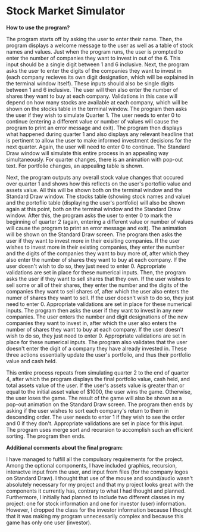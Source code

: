 # Stock Market Simulator


**How to use the program?**

The program starts off by asking the user to enter their name. Then, the program displays a welcome message to the user as well as a table of 
stock names and values. Just when the program runs, the user is prompted to enter the number of companies they want to invest in out of the 6. 
This input should be a single digit between 1 and 6 inclusive. Next, the program asks the user to enter the digits of the companies they want 
to invest in (each company recieves its own digit designation, which will be explained in the terminal window itself). These inputs should also 
be single digits between 1 and 6 inclusive. The user will then also enter the number of shares they want to buy at each company. Validations in 
this case will depend on how many stocks are available at each company, which will be shown on the stocks table in the terminal window. The 
program then asks the user if they wish to simulate Quarter 1. The user needs to enter 0 to continue (entering a different value or number of 
values will cause the program to print an error message and exit). The program then displays what happened during quarter 1 and also displays 
any relevant headline that is pertinent to allow the user to make informed investment decisions for the next quarter. Again, the user will need 
to enter 0 to continue. The Standard Draw window will simulate this entire process in an appealing way simultaneously. For quarter changes, there 
is an animation with pop-out text. For portfolio changes, an appealing table is shown.  

Next, the program outputs any overall stock value changes that occured over quarter 1 and shows how this reflects on the user's portoflio value
and assets value. All this will be shown both on the terminal window and the Standard Draw window. The stocks table (showing stock names and value) 
and the portoflio table (displaying the user's portfolio) will also be shown again at this point, both on the terminal window and the Standard 
Draw window. After this, the program asks the user to enter 0 to mark the beginning of quarter 2 (again, entering a different value or number 
of values will cause the program to print an error message and exit). The animation will be shown on the Standard Draw screen. The program then 
asks the user if they want to invest more in their exisiting companies. If the user wishes to invest more in their existing companies, they enter 
the number and the digits of the companies they want to buy more of, after which they also enter the number of shares they want to buy at each 
company. If the user doesn't wish to do so, they just need to enter 0. Appropriate validations are set in place for these numerical inputs. Then, 
the program asks the user if they want to sell shares that they own. If the user wishes to sell some or all of their shares, they enter the number 
and the digits of the companies they want to sell shares of, after which the user also enters the numer of shares they want to sell. If the user 
doesn't wish to do so, they just need to enter 0. Appropriate validations are set in place for these numerical inputs. The program then asks the 
user if they want to invest in any new companies. The user enters the number and digit designations of the new companies they want to invest in, 
after which the user also enters the number of shares they want to buy at each company. If the user doesn't wish to do so, they just need to enter 
0. Appropriate validations are set in place for these numerical inputs. The program also validates that the user doesn't enter the digit of a 
company they have already invested in. These three actions essentially update the user's portfolio, and thus their portfolio value and cash held.  

This entire process repeats from simulating quarter 2 to the end of quarter 4, after which the program displays the final portfolio value, cash 
held, and total assets value of the user. If the user's assets value is greater than or equal to the initial asset value of $1000, the user wins 
the game. Otherwise, the user loses the game. The result of the game will also be shown as a pop-out animation on the Standard Draw screen. The 
program then ends by asking if the user wishes to sort each company's return to them in descending order. The user needs to enter 1 if they wish 
to see the order and 0 if they don't. Appropriate validations are set in place for this input. The program uses merge sort and recursion to 
accomplish such an efficient sorting. The program then ends. 


**Additional comments about the final program:**

I have managed to fulfill all the compulsory requirements for the project. Among the optional components, I have included graphics, recursion, 
interactve input from the user, and input from files (for the company logos on Standard Draw). I thought that use of the mouse and sound/audio
wasn't absolutely necessary for my project and that my project looks great with the components it currently has, contrary to what I had thought 
and planned. Furthermore, I initially had planned to include two different classes in my project: one for stock information and one for investor
(user) information. However, I dropped the class for the investor information because I thought that it was making my program unnecessarily complex
and because this game has only one user (investor).    
